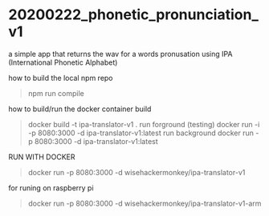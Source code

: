 # 20200222_phonetic_pronunciation_v1
 a simple app that returns the wav for a words pronusation using IPA (International Phonetic Alphabet)

how to build the local npm repo
> npm run compile

how to build/run the docker container
build 
>docker build -t ipa-translator-v1 .
run forground (testing)
> docker run -i -p 8080:3000 -d ipa-translator-v1:latest
run background
> docker run -p 8080:3000 -d ipa-translator-v1:latest


RUN WITH DOCKER
>docker run -p 8080:3000 -d  wisehackermonkey/ipa-translator-v1

for runing on raspberry pi
>docker run -p 8080:3000 -d  wisehackermonkey/ipa-translator-v1-arm